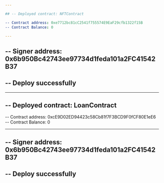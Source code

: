 ```yaml
---

## -- Deployed contract: NFTContract

-- Contract address: 0xe7712bc81cC2541f755574E9EaF29cfb1322f15B
-- Contract Balance: 0

---
```


## -- Signer address: 0x6b950Bc42743ee97734d1feda101a2FC41542B37

## -- Deploy successfully

---

## -- Deployed contract: LoanContract

-- Contract address: 0xcE9D02ED94423c58Cb81f7F3BCD9F0fCF80E1eE6
-- Contract Balance: 0

---

## -- Signer address: 0x6b950Bc42743ee97734d1feda101a2FC41542B37

## -- Deploy successfully
